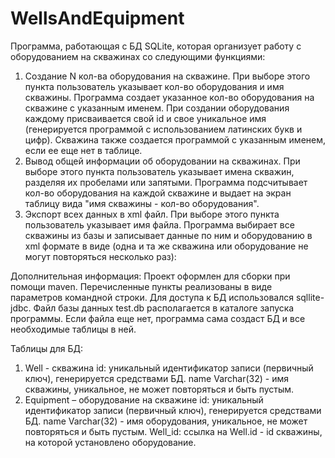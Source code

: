 # WellsAndEquipment
Программа, работающая с БД SQLite, которая организует работу с оборудованием на скважинах со следующими функциями:
1. Создание N кол-ва оборудования на скважине.
При выборе этого пункта пользователь указывает кол-во оборудования и имя скважины.
Программа создает указанное кол-во оборудования на скважине с указанным именем. 
При создании оборудования каждому присваивается свой id и свое уникальное имя (генерируется программой с использованием латинских букв и цифр).
Скважина также создается программой с указанным именем, если ее еще нет в таблице.
2. Вывод общей информации об оборудовании на скважинах.
При выборе этого пункта пользователь указывает имена скважин, разделяя их пробелами или запятыми.
Программа подсчитывает кол-во оборудования на каждой скважине и выдает на экран таблицу вида "имя скважины - кол-во оборудования".
3. Экспорт всех данных в xml файл.
При выборе этого пункта пользователь указывает имя файла.
Программа выбирает все скважины из базы и записывает данные по ним и оборудованию в xml формате в виде
(одна и та же скважина или оборудование не могут повторяться несколько раз):
<dbinfo>
<well name="АААА"  id="123">
<equipment name=”EQ0033" id="12"/>
<equipment name=”EQ0034" id="13"/>
</well>
<well name="BBBB"  id="124">
<equipment name=”EQ0038" id="11"/>
<equipment name=”EQ0039" id="14"/>
</well>
</dbinfo>

Дополнительная информация:
Проект оформлен для сборки при помощи maven.
Перечисленные пункты реализованы в виде параметров командной строки.
Для доступа к БД использовался sqllite-jdbc.
Файл базы данных test.db располагается в каталоге запуска программы.
Если файла еще нет, программа сама создаст БД и все необходимые таблицы в ней.

Таблицы для БД:
1. Well - скважина
id: уникальный идентификатор записи (первичный ключ), генерируется средствами БД.
name Varchar(32) - имя скважины, уникальное, не может повторяться и быть пустым.
2. Equipment – оборудование на скважине
id: уникальный идентификатор записи (первичный ключ), генерируется средствами БД.
name Varchar(32) - имя оборудования, уникальное, не может повторяться и быть пустым.
Well_id: ссылка на Well.id - id скважины, на которой установлено оборудование.
